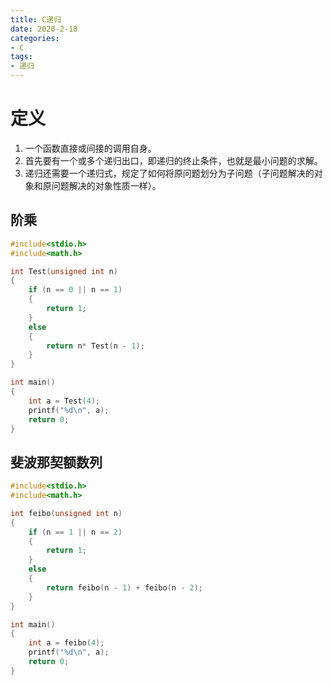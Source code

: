 ```yaml
---
title: C递归
date: 2020-2-18
categories: 
- C
tags: 
- 递归
---
```


# 定义
1. 一个函数直接或间接的调用自身。
2. 首先要有一个或多个递归出口，即递归的终止条件，也就是最小问题的求解。
3. 递归还需要一个递归式，规定了如何将原问题划分为子问题（子问题解决的对象和原问题解决的对象性质一样）。

## 阶乘

```c
#include<stdio.h>
#include<math.h>

int Test(unsigned int n)
{
	if (n == 0 || n == 1)
	{
		return 1;
	}
	else
	{
		return n* Test(n - 1);
	}
}

int main()
{
	int a = Test(4);
	printf("%d\n", a);
	return 0;
}
```

## 斐波那契额数列

```c
#include<stdio.h>
#include<math.h>

int feibo(unsigned int n)
{
	if (n == 1 || n == 2)
	{
		return 1;
	}
	else
	{
		return feibo(n - 1) + feibo(n - 2);
	}
}

int main()
{
	int a = feibo(4);
	printf("%d\n", a);
	return 0;
}
```